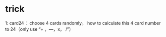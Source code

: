 # trick

1: card24：</n>
choose 4 cards randomly。
how to calculate this 4 card number to 24（only use “+ ，—，x， /”）
   
